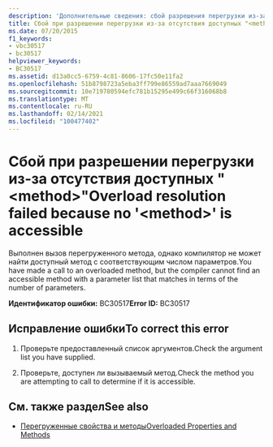 ```yaml
---
description: 'Дополнительные сведения: сбой разрешения перегрузки из-за отсутствия доступа к " <method> "'
title: Сбой при разрешении перегрузки из-за отсутствия доступных "<method>"
ms.date: 07/20/2015
f1_keywords:
- vbc30517
- bc30517
helpviewer_keywords:
- BC30517
ms.assetid: d13a0cc5-6759-4c81-8606-17fc50e11fa2
ms.openlocfilehash: 51b8798723a5eba3ff799e86559ad7aaa7669049
ms.sourcegitcommit: 10e719780594efc781b15295e499c66f316068b8
ms.translationtype: MT
ms.contentlocale: ru-RU
ms.lasthandoff: 02/14/2021
ms.locfileid: "100477402"
---
```

# <a name="overload-resolution-failed-because-no-method-is-accessible"></a><span data-ttu-id="bdc2a-103">Сбой при разрешении перегрузки из-за отсутствия доступных "\<method>"</span><span class="sxs-lookup"><span data-stu-id="bdc2a-103">Overload resolution failed because no '\<method>' is accessible</span></span>

<span data-ttu-id="bdc2a-104">Выполнен вызов перегруженного метода, однако компилятор не может найти доступный метод с соответствующим числом параметров.</span><span class="sxs-lookup"><span data-stu-id="bdc2a-104">You have made a call to an overloaded method, but the compiler cannot find an accessible method with a parameter list that matches in terms of the number of parameters.</span></span>  
  
 <span data-ttu-id="bdc2a-105">**Идентификатор ошибки:** BC30517</span><span class="sxs-lookup"><span data-stu-id="bdc2a-105">**Error ID:** BC30517</span></span>  
  
## <a name="to-correct-this-error"></a><span data-ttu-id="bdc2a-106">Исправление ошибки</span><span class="sxs-lookup"><span data-stu-id="bdc2a-106">To correct this error</span></span>  
  
1. <span data-ttu-id="bdc2a-107">Проверьте предоставленный список аргументов.</span><span class="sxs-lookup"><span data-stu-id="bdc2a-107">Check the argument list you have supplied.</span></span>  
  
2. <span data-ttu-id="bdc2a-108">Проверьте, доступен ли вызываемый метод.</span><span class="sxs-lookup"><span data-stu-id="bdc2a-108">Check the method you are attempting to call to determine if it is accessible.</span></span>  
  
## <a name="see-also"></a><span data-ttu-id="bdc2a-109">См. также раздел</span><span class="sxs-lookup"><span data-stu-id="bdc2a-109">See also</span></span>

- [<span data-ttu-id="bdc2a-110">Перегруженные свойства и методы</span><span class="sxs-lookup"><span data-stu-id="bdc2a-110">Overloaded Properties and Methods</span></span>](../programming-guide/language-features/objects-and-classes/overloaded-properties-and-methods.md)
